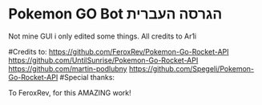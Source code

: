 # Pokemon GO Bot הגרסה העברית
Not mine GUI i only edited some things.
All credits to Ar1i


#Credits to:
https://github.com/FeroxRev/Pokemon-Go-Rocket-API
https://github.com/UntilSunrise/Pokemon-Go-Rocket-API
https://github.com/martin-podlubny
https://github.com/Spegeli/Pokemon-Go-Rocket-API
#Special thanks:

To FeroxRev, for this AMAZING work!
